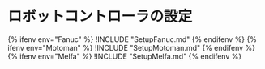 # ロボットコントローラの設定

{% ifenv env="Fanuc" %}
!INCLUDE "SetupFanuc.md"
{% endifenv %}
{% ifenv env="Motoman" %}
!INCLUDE "SetupMotoman.md"
{% endifenv %}
{% ifenv env="Melfa" %}
!INCLUDE "SetupMelfa.md"
{% endifenv %}

